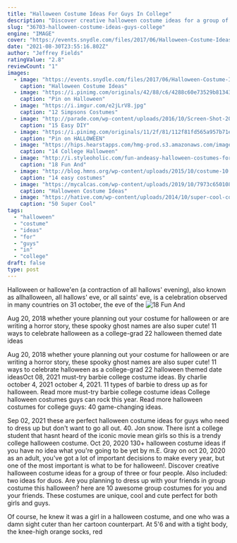 ```yaml
---
title: "Halloween Costume Ideas For Guys In College"
description: "Discover creative halloween costume ideas for a group of three or four people. Also included: two ideas for duos. Are you planning to dress up with your friends in group costume this halloween? here are 10 awesome group costumes for you and your friends. These costumes are unique, cool and cute perfect for both girls and guys."
slug: "36703-halloween-costume-ideas-guys-college"
engine: "IMAGE"
cover: "https://events.snydle.com/files/2017/06/Halloween-Costume-Ideas-For-Men-3.jpg"
date: "2021-08-30T23:55:16.802Z"
author: "Jeffrey Fields"
ratingValue: "2.8"
reviewCount: "1"
images:
  - image: "https://events.snydle.com/files/2017/06/Halloween-Costume-Ideas-For-Men-3.jpg"
    caption: "Halloween Costume Ideas"
  - image: "https://i.pinimg.com/originals/42/88/c6/4288c60e73529b813435652da09745c8.jpg"
    caption: "Pin on Halloween"
  - image: "https://i.imgur.com/e2jLrV8.jpg"
    caption: "12 Simpsons Costumes"
  - image: "http://parade.com/wp-content/uploads/2016/10/Screen-Shot-2016-10-04-at-1.41.32-PM.png"
    caption: "15 Easy DIY"
  - image: "https://i.pinimg.com/originals/11/2f/81/112f81fd565a957b71eb38576e96fccd.jpg"
    caption: "Pin on HALLOWEEN"
  - image: "https://hips.hearstapps.com/hmg-prod.s3.amazonaws.com/images/college-halloween-costumes-1530111883.jpg?crop=1.00xw:1.00xh;0,0&resize=1200:*"
    caption: "14 College Halloween"
  - image: "http://i.styleoholic.com/fun-andeasy-halloween-costumes-for-guys-13-500x750.jpg"
    caption: "18 Fun And"
  - image: "http://blog.hmns.org/wp-content/uploads/2015/10/costume-10.jpg"
    caption: "14 easy costumes"
  - image: "https://mycalcas.com/wp-content/uploads/2019/10/7973c650108afd90ee3d73a24a3195a7.jpg"
    caption: "Halloween Costume Ideas"
  - image: "https://hative.com/wp-content/uploads/2014/10/super-cool-costume-ideas/29-baby-referee-halloween-costume.jpg"
    caption: "50 Super Cool"
tags:
  - "halloween"
  - "costume"
  - "ideas"
  - "for"
  - "guys"
  - "in"
  - "college"
draft: false
type: post
---
```


Halloween or hallowe'en (a contraction of all hallows' evening), also known as allhalloween, all hallows' eve, or all saints' eve, is a celebration observed in many countries on 31 october, the eve of the
![18 Fun And](http://i.styleoholic.com/fun-andeasy-halloween-costumes-for-guys-13-500x750.jpg "18 Fun And")

Aug 20, 2018 whether youre planning out your costume for halloween or are writing a horror story, these spooky ghost names are also super cute!  11 ways to celebrate halloween as a college-grad 22 halloween themed date ideas
<!--inArticleAds-->

<!--galleryOne-->

Aug 20, 2018 whether youre planning out your costume for halloween or are writing a horror story, these spooky ghost names are also super cute!  11 ways to celebrate halloween as a college-grad 22 halloween themed date ideasOct 08, 2021 must-try barbie college costume ideas. By charlie october 4, 2021 october 4, 2021. 11 types of barbie to dress up as for halloween. Read more must-try barbie college costume ideas  College halloween costumes guys can rock this year. Read more halloween costumes for college guys: 40 game-changing ideas.
<!--inArticleAds-->

<!--galleryTwo-->

Sep 02, 2021 these are perfect halloween costume ideas for guys who need to dress up but don't want to go all out. 40. Jon snow.  There isnt a college student that hasnt heard of the iconic movie mean girls so this is a trendy college halloween costume. Oct 20, 2020 130+ halloween costume ideas if you have no idea what you're going to be yet by m.E. Gray on oct 20, 2020 as an adult, you've got a lot of important decisions to make every year, but one of the most important is what to be for halloween!. Discover creative halloween costume ideas for a group of three or four people. Also included: two ideas for duos. Are you planning to dress up with your friends in group costume this halloween? here are 10 awesome group costumes for you and your friends. These costumes are unique, cool and cute perfect for both girls and guys.
<!--galleryThree-->

Of course, he knew it was a girl in a halloween costume, and one who was a damn sight cuter than her cartoon counterpart. At 5'6 and with a tight body, the knee-high orange socks, red